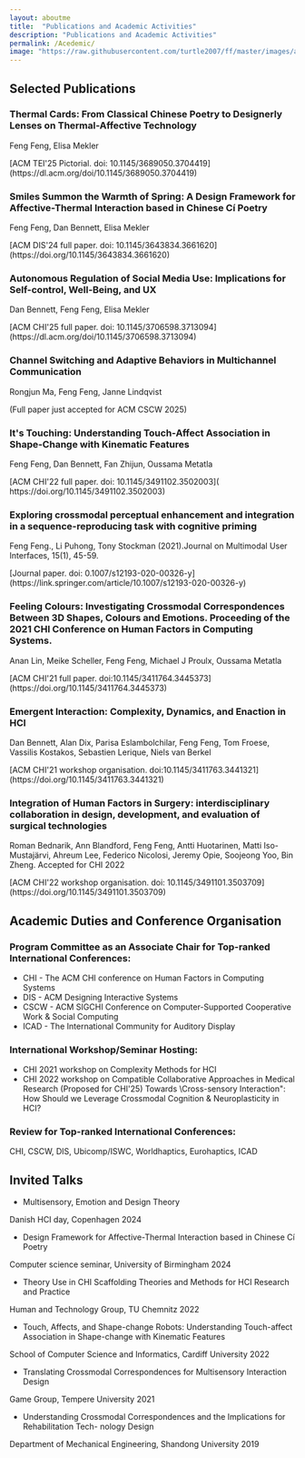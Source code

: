 ```yaml
---
layout: aboutme
title:  "Publications and Academic Activities"
description: "Publications and Academic Activities"
permalink: /Acedemic/
image: "https://raw.githubusercontent.com/turtle2007/ff/master/images/aboutme/4pub.jpg"
---
```


## Selected Publications

<h3>Thermal Cards: From Classical Chinese Poetry to Designerly Lenses
on Thermal-Affective Technology</h3>
<p>Feng Feng, Elisa Mekler</p>
[ACM TEI'25 Pictorial. doi: 10.1145/3689050.3704419](https://dl.acm.org/doi/10.1145/3689050.3704419)

<h3>Smiles Summon the Warmth of Spring: A Design Framework for Affective-Thermal Interaction
based in Chinese Cí Poetry</h3>
<p>Feng Feng, Dan Bennett, Elisa Mekler</p>
[ACM DIS'24 full paper. doi: 10.1145/3643834.3661620](https://doi.org/10.1145/3643834.3661620)

<h3>Autonomous Regulation of Social Media Use: Implications for Self-control, Well-Being, and UX</h3>
<p>Dan Bennett, Feng Feng, Elisa Mekler</p>
[ACM CHI'25 full paper. doi: 10.1145/3706598.3713094](https://dl.acm.org/doi/10.1145/3706598.3713094)

<h3>Channel Switching and Adaptive Behaviors in Multichannel Communication</h3>
<p>Rongjun Ma, Feng Feng, Janne Lindqvist</p>
(Full paper just accepted for ACM CSCW 2025)

<h3> It's Touching: Understanding Touch-Affect Association in Shape-Change with Kinematic Features </h3>
<p>Feng Feng, Dan Bennett, Fan Zhijun, Oussama Metatla</p>
[ACM CHI'22 full paper. doi: 10.1145/3491102.3502003]( https://doi.org/10.1145/3491102.3502003)

<h3> Exploring crossmodal perceptual enhancement and integration in a sequence-reproducing task with cognitive priming </h3>
<p>Feng Feng., Li Puhong, Tony Stockman (2021).Journal on Multimodal User Interfaces, 15(1), 45-59. </p>
[Journal paper. doi: 0.1007/s12193-020-00326-y](https://link.springer.com/article/10.1007/s12193-020-00326-y)

<!-- <h3> [J2] Can rhythm be touched? An evaluation of rhythmic sketch performance with augmented multimodal feedback </h3>
(Under review: Applied Ergonomics) -->

<!-- <h3> [J3] Concurrent crossmodal feedback assist target-searching: displaying distance information through visual, auditory and haptic modalities  </h3>
(Pipeline: International journal of human computer studies)) -->

<h3> Feeling Colours: Investigating Crossmodal Correspondences Between 3D Shapes, Colours and Emotions. Proceeding of the 2021 CHI Conference on Human Factors in Computing Systems.</h3>
<p>Anan Lin, Meike Scheller, Feng Feng, Michael J Proulx, Oussama Metatla </p>
[ACM CHI'21 full paper. doi:10.1145/3411764.3445373](https://doi.org/10.1145/3411764.3445373)

<h3> Emergent Interaction: Complexity, Dynamics, and Enaction in HCI</h3>
<p>Dan Bennett, Alan Dix, Parisa Eslambolchilar, Feng Feng, Tom Froese, Vassilis Kostakos, Sebastien Lerique, Niels van Berkel</p>
[ACM CHI'21 workshop organisation. doi:10.1145/3411763.3441321](https://doi.org/10.1145/3411763.3441321)

<h3> Integration of Human Factors in Surgery: interdisciplinary collaboration in design, development, and evaluation of surgical technologies </h3>
<p>Roman Bednarik, Ann Blandford, Feng Feng, Antti Huotarinen, Matti Iso-Mustajärvi, Ahreum Lee, Federico Nicolosi, Jeremy Opie, Soojeong Yoo, Bin Zheng. Accepted for CHI 2022</p>
[ACM CHI'22 workshop organisation. doi: 10.1145/3491101.3503709](https://doi.org/10.1145/3491101.3503709)


<!-- <h3> Feng, F., & Stockman, T. (2019, April). Augmented Visuotactile Feedback Support Sensorimotor Synchronization Skill for Rehabilitation. In Extended Abstracts of the 2019 CHI Conference on Human Factors in Computing Systems (p. LBW2120). ACM.</h3>
[doi: 10.1145/3290607.3312812](https://dl.acm.org/doi/abs/10.1145/3290607.3312812?casa_token=GYRNBPAGaQwAAAAA:MPyvmtpy8VYLszkbwQO0yyZFnXA_tJOIfkEISYs_3ryK2g5A1V_X8I_JpJo9MCPr2H7LHNPgjuhiog)

<h3> Feng, F., & Stockman, T. (2017, November). An investigation of dynamic crossmodal instantiation in TUIs. In Proceedings of the 19th ACM International Conference on Multimodal Interaction (pp. 82-90). ACM.</h3>
[doi: 10.1145/3136755.3136782](https://dl.acm.org/doi/abs/10.1145/3136755.3136782?casa_token=ErTQ6vnHeqUAAAAA:eqnVw2efqFoX6UA5Wf73iGn-TkGtXD9Wlsr45LNCP1XHjjvtyufJBTCVWKrRbVaxmRLqSitKhTDcBQ) 

<h3> Feng, F., Stockman, T., Bryan-Kinns, N., & AI-Thani, D. (2015, September). An investigation into the comprehension of map information presented in audio. In Proceedings of the XVI International Conference on Human Computer Interaction (p. 29). ACM.</h3>
[doi: 10.1145/2829875.2829896](https://dl.acm.org/doi/abs/10.1145/2829875.2829896?casa_token=Eq2v0eG-AdMAAAAA:0Gnc4MFT5W2l1VFQIxb-5wemeC-6oPBwHPpnRQwu3o0bq7BnOsPrhZFjfcTIc0Oud7lD5h2oRTyBYQ) -->

## Academic Duties and Conference Organisation
### Program Committee as an Associate Chair for Top-ranked International Conferences:
- CHI - The ACM CHI conference on Human Factors in Computing Systems
- DIS - ACM Designing Interactive Systems
- CSCW - ACM SIGCHI Conference on Computer-Supported Cooperative Work & Social Computing
- ICAD - The International Community for Auditory Display

### International Workshop/Seminar Hosting:
- CHI 2021 workshop on Complexity Methods for HCI
- CHI 2022 workshop on Compatible Collaborative Approaches in Medical Research
(Proposed for CHI'25) Towards \Cross-sensory Interaction": How Should we Leverage Crossmodal
Cognition & Neuroplasticity in HCI?

### Review for Top-ranked International Conferences:
CHI, CSCW, DIS, Ubicomp/ISWC, Worldhaptics, Eurohaptics, ICAD

## Invited Talks
- Multisensory, Emotion and Design Theory

Danish HCI day, Copenhagen 2024
- Design Framework for Affective-Thermal Interaction based in Chinese Cí Poetry

Computer science seminar, University of Birmingham 2024
- Theory Use in CHI Scaffolding Theories and Methods for HCI Research and Practice

Human and Technology Group, TU Chemnitz 2022
- Touch, Affects, and Shape-change Robots: Understanding Touch-affect Association in
Shape-change with Kinematic Features

School of Computer Science and Informatics, Cardiff University 2022
- Translating Crossmodal Correspondences for Multisensory Interaction Design

Game Group, Tempere University 2021
- Understanding Crossmodal Correspondences and the Implications for Rehabilitation Tech-
nology Design

Department of Mechanical Engineering, Shandong University 2019

<!-- <a href="#" class="btn btn-default">Back to top</a> -->
